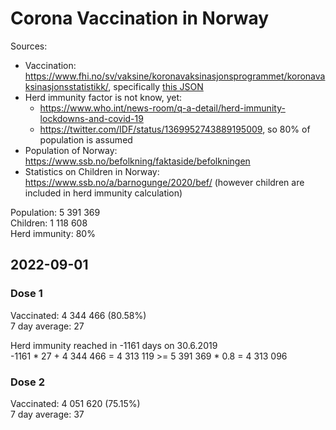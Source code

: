 # Corona Vaccination in Norway

Sources:

- Vaccination: <https://www.fhi.no/sv/vaksine/koronavaksinasjonsprogrammet/koronavaksinasjonsstatistikk/>, specifically [this JSON](https://www.fhi.no/api/chartdata/api/99119)
- Herd immunity factor is not know, yet:
  - <https://www.who.int/news-room/q-a-detail/herd-immunity-lockdowns-and-covid-19>
  - <https://twitter.com/IDF/status/1369952743889195009>, so 80% of population is assumed
- Population of Norway: <https://www.ssb.no/befolkning/faktaside/befolkningen>
- Statistics on Children in Norway: https://www.ssb.no/a/barnogunge/2020/bef/ (however children are included in herd immunity calculation)

Population: 5 391 369  
Children: 1 118 608  
Herd immunity: 80%  

## 2022-09-01

### Dose 1

Vaccinated: 4 344 466 (80.58%)  
7 day average: 27

Herd immunity reached in -1161 days on 30.6.2019  
-1161 * 27 + 4 344 466 = 4 313 119 >= 5 391 369 * 0.8 = 4 313 096

### Dose 2

Vaccinated: 4 051 620 (75.15%)  
7 day average: 37


